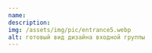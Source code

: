 ```yaml
---
name:
description:
img: /assets/img/pic/entrance5.webp
alt: готовый вид дизайна входной группы
---
```

